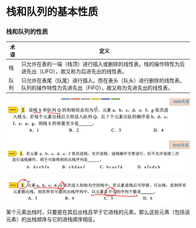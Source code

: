 # 栈和队列的基本性质

### 栈和队列的性质

| 术语 | 定义                                                         |
| ---- | ------------------------------------------------------------ |
| 栈   | 只允许在表的一端（栈顶）进行插入或删除的线性表。栈的操作特性为后进先出（LIFO），故又称为后进先出的线性表。 |
| 队列 | 只允许在表尾（队尾）进行插入，而在表头（队头）进行删除的线性表。队列的操作特性为先进先出（FIFO），故又称为先进先出的线性表。 |

![](1.png)

![](2.png)

某个元素出栈时，只要是在其后出栈且早于它进栈的元素，那么这些元素（包括该元素）的出栈顺序与它的进栈顺序相反。